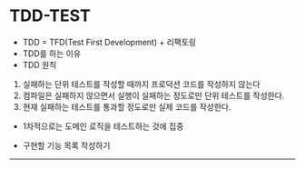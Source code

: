 # TDD-TEST
- TDD = TFD(Test First Development) + 리팩토링
- TDD를 하는 이유
- TDD 원칙
1. 실패하는 단위 테스트를 작성할 때까지 프로덕션 코드를 작성하지 않는다
2. 컴파일은 실패하지 않으면서 실행이 실패하는 정도로만 단위 테스트를 작성한다.
3. 현재 실패하는 테스트를 통과할 정도로만 실제 코드를 작성한다.

- 1차적으로는 도메인 로직을 테스트하는 것에 집중

- 구현할 기능 목록 작성하기
___
